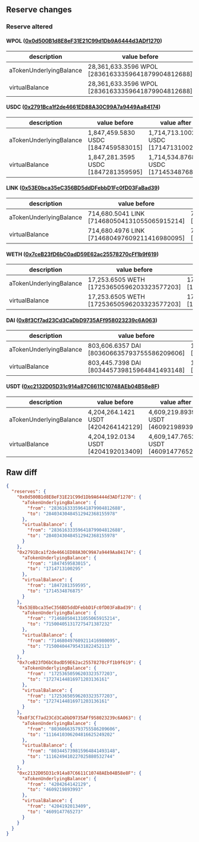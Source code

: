 ## Reserve changes

### Reserve altered

#### WPOL ([0x0d500B1d8E8eF31E21C99d1Db9A6444d3ADf1270](https://polygonscan.com/address/0x0d500B1d8E8eF31E21C99d1Db9A6444d3ADf1270))

| description | value before | value after |
| --- | --- | --- |
| aTokenUnderlyingBalance | 28,361,633.3596 WPOL [28361633359641879904812688] | 28,403,430.4845 WPOL [28403430484512942368155978] |
| virtualBalance | 28,361,633.3596 WPOL [28361633359641879904812688] | 28,403,430.4845 WPOL [28403430484512942368155978] |


#### USDC ([0x2791Bca1f2de4661ED88A30C99A7a9449Aa84174](https://polygonscan.com/address/0x2791Bca1f2de4661ED88A30C99A7a9449Aa84174))

| description | value before | value after |
| --- | --- | --- |
| aTokenUnderlyingBalance | 1,847,459.5830 USDC [1847459583015] | 1,714,713.1002 USDC [1714713100295] |
| virtualBalance | 1,847,281.3595 USDC [1847281359595] | 1,714,534.8768 USDC [1714534876875] |


#### LINK ([0x53E0bca35eC356BD5ddDFebbD1Fc0fD03FaBad39](https://polygonscan.com/address/0x53E0bca35eC356BD5ddDFebbD1Fc0fD03FaBad39))

| description | value before | value after |
| --- | --- | --- |
| aTokenUnderlyingBalance | 714,680.5041 LINK [714680504131055065915214] | 715,004.0513 LINK [715004051317275471387232] |
| virtualBalance | 714,680.4976 LINK [714680497609211416980095] | 715,004.0447 LINK [715004044795431822452113] |


#### WETH ([0x7ceB23fD6bC0adD59E62ac25578270cFf1b9f619](https://polygonscan.com/address/0x7ceB23fD6bC0adD59E62ac25578270cFf1b9f619))

| description | value before | value after |
| --- | --- | --- |
| aTokenUnderlyingBalance | 17,253.6505 WETH [17253650596203323577203] | 17,274.1448 WETH [17274144816971203136161] |
| virtualBalance | 17,253.6505 WETH [17253650596203323577203] | 17,274.1448 WETH [17274144816971203136161] |


#### DAI ([0x8f3Cf7ad23Cd3CaDbD9735AFf958023239c6A063](https://polygonscan.com/address/0x8f3Cf7ad23Cd3CaDbD9735AFf958023239c6A063))

| description | value before | value after |
| --- | --- | --- |
| aTokenUnderlyingBalance | 803,606.6357 DAI [803606635793755586209606] | 1,116,410.3062 DAI [1116410306204816625249202] |
| virtualBalance | 803,445.7398 DAI [803445739815964841493148] | 1,116,249.4102 DAI [1116249410227025880532744] |


#### USDT ([0xc2132D05D31c914a87C6611C10748AEb04B58e8F](https://polygonscan.com/address/0xc2132D05D31c914a87C6611C10748AEb04B58e8F))

| description | value before | value after |
| --- | --- | --- |
| aTokenUnderlyingBalance | 4,204,264.1421 USDT [4204264142129] | 4,609,219.8939 USDT [4609219893993] |
| virtualBalance | 4,204,192.0134 USDT [4204192013409] | 4,609,147.7652 USDT [4609147765273] |


## Raw diff

```json
{
  "reserves": {
    "0x0d500B1d8E8eF31E21C99d1Db9A6444d3ADf1270": {
      "aTokenUnderlyingBalance": {
        "from": "28361633359641879904812688",
        "to": "28403430484512942368155978"
      },
      "virtualBalance": {
        "from": "28361633359641879904812688",
        "to": "28403430484512942368155978"
      }
    },
    "0x2791Bca1f2de4661ED88A30C99A7a9449Aa84174": {
      "aTokenUnderlyingBalance": {
        "from": "1847459583015",
        "to": "1714713100295"
      },
      "virtualBalance": {
        "from": "1847281359595",
        "to": "1714534876875"
      }
    },
    "0x53E0bca35eC356BD5ddDFebbD1Fc0fD03FaBad39": {
      "aTokenUnderlyingBalance": {
        "from": "714680504131055065915214",
        "to": "715004051317275471387232"
      },
      "virtualBalance": {
        "from": "714680497609211416980095",
        "to": "715004044795431822452113"
      }
    },
    "0x7ceB23fD6bC0adD59E62ac25578270cFf1b9f619": {
      "aTokenUnderlyingBalance": {
        "from": "17253650596203323577203",
        "to": "17274144816971203136161"
      },
      "virtualBalance": {
        "from": "17253650596203323577203",
        "to": "17274144816971203136161"
      }
    },
    "0x8f3Cf7ad23Cd3CaDbD9735AFf958023239c6A063": {
      "aTokenUnderlyingBalance": {
        "from": "803606635793755586209606",
        "to": "1116410306204816625249202"
      },
      "virtualBalance": {
        "from": "803445739815964841493148",
        "to": "1116249410227025880532744"
      }
    },
    "0xc2132D05D31c914a87C6611C10748AEb04B58e8F": {
      "aTokenUnderlyingBalance": {
        "from": "4204264142129",
        "to": "4609219893993"
      },
      "virtualBalance": {
        "from": "4204192013409",
        "to": "4609147765273"
      }
    }
  }
}
```